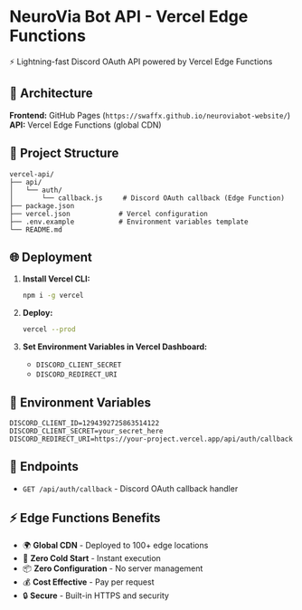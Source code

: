 # NeuroVia Bot API - Vercel Edge Functions

⚡ Lightning-fast Discord OAuth API powered by Vercel Edge Functions

## 🚀 Architecture

**Frontend:** GitHub Pages (`https://swaffx.github.io/neuroviabot-website/`)
**API:** Vercel Edge Functions (global CDN)

## 📁 Project Structure

```
vercel-api/
├── api/
│   └── auth/
│       └── callback.js     # Discord OAuth callback (Edge Function)
├── package.json
├── vercel.json            # Vercel configuration
├── .env.example           # Environment variables template
└── README.md
```

## 🌐 Deployment

1. **Install Vercel CLI:**
   ```bash
   npm i -g vercel
   ```

2. **Deploy:**
   ```bash
   vercel --prod
   ```

3. **Set Environment Variables in Vercel Dashboard:**
   - `DISCORD_CLIENT_SECRET`
   - `DISCORD_REDIRECT_URI`

## 🔧 Environment Variables

```env
DISCORD_CLIENT_ID=1294392725863514122
DISCORD_CLIENT_SECRET=your_secret_here
DISCORD_REDIRECT_URI=https://your-project.vercel.app/api/auth/callback
```

## 🎯 Endpoints

- `GET /api/auth/callback` - Discord OAuth callback handler

## ⚡ Edge Functions Benefits

- 🌍 **Global CDN** - Deployed to 100+ edge locations
- 🚀 **Zero Cold Start** - Instant execution
- 📦 **Zero Configuration** - No server management
- 💰 **Cost Effective** - Pay per request
- 🔒 **Secure** - Built-in HTTPS and security
